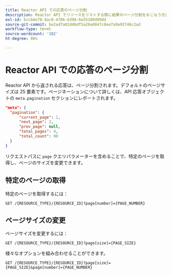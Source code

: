 ```yaml
---
title: Reactor API での応答のページ分割
description: Reactor API でリソースをリストする際に結果のページ分割をおこなう方法を説明します。
exl-id: bccb6e78-4ac8-4786-b398-6e55109d99dd
source-git-commit: be2ad7a02d4bdf5a26a0847c8ee7a9a93746c2ad
workflow-type: tm+mt
source-wordcount: '102'
ht-degree: 86%

---
```


# Reactor API での応答のページ分割

Reactor API から返される応答は、ページ分割されます。デフォルトのページサイズは 25 要素です。ページネーションについて詳しくは、API 応答オブジェクトの `meta.pagination` セクションにレポートされます。

```json
"meta": {
  "pagination": {
      "current_page": 1,
      "next_page": 2,
      "prev_page": null,
      "total_pages": 4,
      "total_count": 90
  }
}
```

リクエストパスに `page` クエリパラメーターを含めることで、特定のページを取得し、ページのサイズを変更できます。

## 特定のページの取得

特定のページを取得するには：

```http
GET /{RESOURCE_TYPE}/{RESOURCE_ID}?page[number]={PAGE_NUMBER}
```

## ページサイズの変更

ページサイズを変更するには：

```http
GET /{RESOURCE_TYPE}/{RESOURCE_ID}?page[size]={PAGE_SIZE}
```

様々なオプションを組み合わせることができます。

```http
GET /{RESOURCE_TYPE}/{RESOURCE_ID}?page[size]={PAGE_SIZE}&page[number]={PAGE_NUMBER}
```
